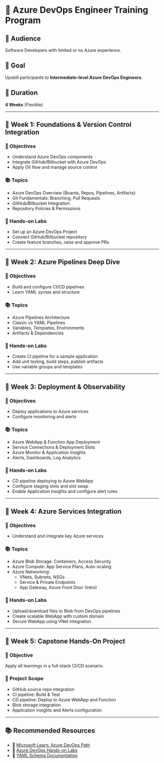 # 💼 Azure DevOps Engineer Training Program

## 🎯 Audience
Software Developers with limited or no Azure experience.

## 🧭 Goal
Upskill participants to **Intermediate-level Azure DevOps Engineers**.

## 📅 Duration
**4 Weeks** (Flexible)

---

## 📘 Week 1: Foundations & Version Control Integration

### 🎯 Objectives
- Understand Azure DevOps components
- Integrate GitHub/Bitbucket with Azure DevOps
- Apply Git flow and manage source control

### 📚 Topics
- Azure DevOps Overview (Boards, Repos, Pipelines, Artifacts)
- Git Fundamentals: Branching, Pull Requests
- GitHub/Bitbucket Integration
- Repository Policies & Permissions

### 🧪 Hands-on Labs
- Set up an Azure DevOps Project
- Connect GitHub/Bitbucket repository
- Create feature branches, raise and approve PRs

---

## 📘 Week 2: Azure Pipelines Deep Dive

### 🎯 Objectives
- Build and configure CI/CD pipelines
- Learn YAML syntax and structure

### 📚 Topics
- Azure Pipelines Architecture
- Classic vs YAML Pipelines
- Variables, Templates, Environments
- Artifacts & Dependencies

### 🧪 Hands-on Labs
- Create CI pipeline for a sample application
- Add unit testing, build steps, publish artifacts
- Use variable groups and templates

---

## 📘 Week 3: Deployment & Observability

### 🎯 Objectives
- Deploy applications to Azure services
- Configure monitoring and alerts

### 📚 Topics
- Azure WebApp & Function App Deployment
- Service Connections & Deployment Slots
- Azure Monitor & Application Insights
- Alerts, Dashboards, Log Analytics

### 🧪 Hands-on Labs
- CD pipeline deploying to Azure WebApp
- Configure staging slots and slot swap
- Enable Application Insights and configure alert rules

---

## 📘 Week 4: Azure Services Integration

### 🎯 Objectives
- Understand and integrate key Azure services

### 📚 Topics
- Azure Blob Storage: Containers, Access Security
- Azure Compute: App Service Plans, Auto-scaling
- Azure Networking:
  - VNets, Subnets, NSGs
  - Service & Private Endpoints
  - App Gateway, Azure Front Door (Intro)

### 🧪 Hands-on Labs
- Upload/download files to Blob from DevOps pipelines
- Create scalable WebApp with custom domain
- Secure WebApp using VNet integration

---

## 📘 Week 5: Capstone Hands-On Project

### 🎯 Objective
Apply all learnings in a full-stack CI/CD scenario.

### 🧪 Project Scope
- GitHub source repo integration
- CI pipeline: Build & Test
- CD pipeline: Deploy to Azure WebApp and Function
- Blob storage integration
- Application Insights and Alerts configuration

---

## 📚 Recommended Resources

- 📘 [Microsoft Learn: Azure DevOps Path](https://learn.microsoft.com/en-us/training/paths/azure-devops-developer/)
- 🧪 [Azure DevOps Hands-on Labs](https://azuredevopslabs.com)
- 📄 [YAML Schema Documentation](https://learn.microsoft.com/en-us/azure/devops/pipelines/yaml-schema)
